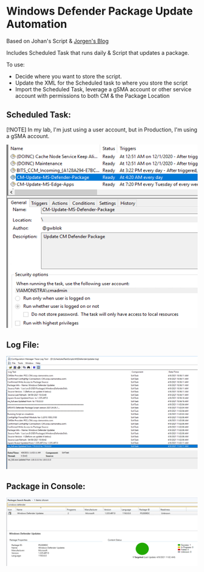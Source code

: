 # Windows Defender Package Update Automation

Based on Johan's Script & [Jorgen's Blog](https://ccmexec.com/2016/01/download-and-deploy-windows-defender-definitions-for-windows-10-during-osd/)

Includes Scheduled Task that runs daily & Script that updates a package.

To use:
- Decide where you want to store the script.
- Update the XML for the Scheduled task to where you store the script
- Import the Scheduled Task, leverage a gSMA account or other service account with permissions to both CM & the Package Location

## Scheduled Task:
[!NOTE] In my lab, I'm just using a user account, but in Production, I'm using a gSMA account.

[![Defender Updater 01](DefenderUpdate01.png)](DefenderUpdate01.png)

## Log File:

[![Defender Updater 02](DefenderUpdate02.png)](DefenderUpdate02.png)

## Package in Console:

[![Defender Updater 03](DefenderUpdate03.png)](DefenderUpdate03.png)
